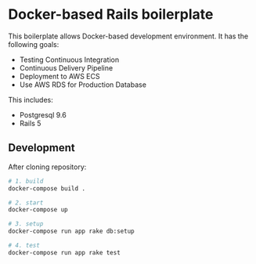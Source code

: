 # Docker-based Rails boilerplate

This boilerplate allows Docker-based development environment. It has the following goals:

* Testing Continuous Integration
* Continuous Delivery Pipeline
* Deployment to AWS ECS
* Use AWS RDS for Production Database

This includes:

* Postgresql 9.6
* Rails 5


## Development

After cloning repository:

```bash
# 1. build
docker-compose build .

# 2. start
docker-compose up

# 3. setup
docker-compose run app rake db:setup

# 4. test
docker-compose run app rake test
```
